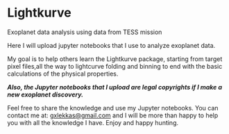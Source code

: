 # Lightkurve
Exoplanet data analysis using data from TESS mission

Here I will upload jupyter notebooks that I use to analyze exoplanet data. 

My goal is to help others learn the Lightkurve package, starting from target pixel files,all the way to lightcurve folding and binning to end with the basic calculations of the physical properties. 

***Also, the Jupyter notebooks that I upload are legal copyrights if I make a new exoplanet discovery.***

Feel free to share the knowledge and use my Jupyter notebooks. You can contact me at: gxlekkas@gmail.com and I will be more than happy to help you with all the knowledge I have. 
Enjoy and happy hunting. 

